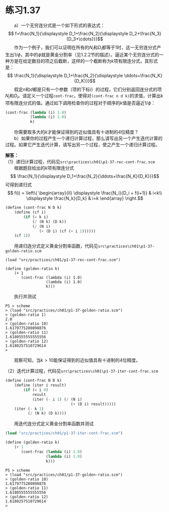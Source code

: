 # 练习1.37
&emsp;&emsp;a）一个无穷连分式是一个如下形式的表达式：$$
f=\frac{N_1}{\displaystyle D_1+\frac{N_2}{\displaystyle D_2+\frac{N_3}{D_3+\cdots}}}$$&emsp;&emsp;作为一个例子，我们可以证明在所有的$N_i$和$D_i$都等于1时，这一无穷连分式产生出$1/\phi$，其中的$\phi$就是黄金分割率（见1.2.2节的描述）。逼近某个无穷连分式的一种方是在给定数目的项之后截断，这样的一个截断称为$k$项有限连分式，其形式是：$$
\frac{N_1}{\displaystyle D_1+\frac{N_2}{\displaystyle \ddots+\frac{N_K}{D_K}}}$$&emsp;&emsp;假定$n$和$d$都是只有一个参数（项的下标$i$）的过程，它们分别返回连分式的项$N_i$和$D_i$。请定义一个过程`cont-frac`，使得对`(cont-frac n d k)`的求值，计算出$k$项有限连分式的值。通过如下调用检查你的过程对于顺序的$k$值是否逼近$1 / \phi$：
```lisp
(cont-frac (lambda (i) 1.0)
           (lambda (i) 1.0)
           k)
```
&emsp;&emsp;你需要取多大的$k$才能保证得到的近似值具有十进制的4位精度？  
&emsp;&emsp;b）如果你的过程产生一个递归计算过程，那么请写出另一个产生迭代计算的过程。如果它产生迭代计算，请写出另一个过程，使之产生一个递归计算过程。

**解答：**  
（1）递归计算过程，代码见`src\practices\ch01\p1-37-rec-cont-frac.scm`
&emsp;&emsp;根据题目给出的$k$项有限连分式$$
\frac{N_1}{\displaystyle D_1+\frac{N_2}{\ddots+\frac{N_K}{D_K}}}$$可得到递归式$$
f(i) = \left\{ \begin{array}{ll}
\displaystyle \frac{N_i}{D_i + f(i+1)} & i<k\\
\displaystyle \frac{N_k}{D_k} & i=k
\end{array} \right.$$

```lisp
(define (cont-frac N D k)
    (define (cf i)
        (if (= k i)
            (/ (N k) (D k))
            (/ (N i)
               (+ (D i) (cf (+ i 1))))))
    (cf 1))
```
&emsp;&emsp;用递归连分式定义黄金分割率函数，代码见`src\practices\ch01\p1-37-golden-ratio.scm`
```
(load "src/practices/ch01/p1-37-rec-cont-frac.scm")

(define (golden-ratio k)
    (+ 1
       (cont-frac (lambda (i) 1.0)
                  (lambda (i) 1.0)
                  k)))
```
&emsp;&emsp;执行并测试
```shell
PS > scheme 
> (load "src/practices/ch01/p1-37-golden-ratio.scm")
> (golden-ratio 1)
2.0
> (golden-ratio 10)
1.6179775280898876
> (golden-ratio 11)
1.6180555555555556
> (golden-ratio 12)
1.6180257510729614
>
```
&emsp;&emsp;观察可知，当$k>10$能保证得到的近似值具有十进制的4位精度。

（2）迭代计算过程，代码见`src\practices\ch01\p1-37-iter-cont-frac.scm`
```lisp
(define (cont-frac N D k)
    (define (iter i result)
        (if (= i 0)
            result
            (iter (- i 1) (/ (N i)
                             (+ (D i) result)))))
    (iter (- k 1)
          (/ (N k) (D k))))
```
&emsp;&emsp;用迭代连分式定义黄金分割率函数并测试
```lisp
(load "src/practices/ch01/p1-37-iter-cont-frac.scm")

(define (golden-ratio k)
    (+ 1
       (cont-frac (lambda (i) 1.0)
                  (lambda (i) 1.0)
                  k)))
```
```shell
PS > scheme 
> (load "src/practices/ch01/p1-37-golden-ratio.scm")
> (golden-ratio 10)
1.6179775280898876
> (golden-ratio 11)
1.6180555555555556
> (golden-ratio 12)
1.6180257510729614
> 
```